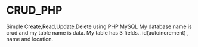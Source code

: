 # CRUD_PHP
Simple Create,Read,Update,Delete using PHP MySQL
My database name is crud and my table name is data.
My table has 3 fields.. id(autoincrement) , name and location.
